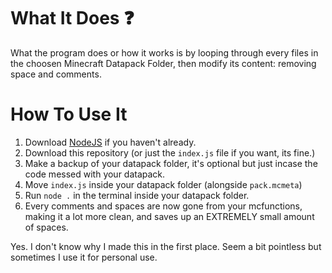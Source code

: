 # What It Does ❓
What the program does or how it works is by looping through every files in the choosen Minecraft Datapack Folder, then modify its content: removing space and comments.

# How To Use It
1. Download [NodeJS](https://nodejs.org/en/download/) if you haven't already.
2. Download this repository (or just the `index.js` file if you want, its fine.)
4. Make a backup of your datapack folder, it's optional but just incase the code messed with your datapack.
5. Move `index.js` inside your datapack folder (alongside `pack.mcmeta`)
6. Run `node .` in the terminal inside your datapack folder.
7. Every comments and spaces are now gone from your mcfunctions, making it a lot more clean, and saves up an EXTREMELY small amount of spaces.

Yes. I don't know why I made this in the first place. Seem a bit pointless but sometimes I use it for personal use.

